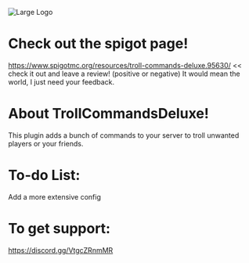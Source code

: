 ![Large Logo](https://i.imgur.com/FOY75xZ.png)

# Check out the spigot page!
https://www.spigotmc.org/resources/troll-commands-deluxe.95630/ << check it out and leave a review! (positive or negative) It would mean the world, I just need your feedback.

# About TrollCommandsDeluxe!
This plugin adds a bunch of commands to your server to troll unwanted players or your friends.

# To-do List:
Add a more extensive config

# To get support:
https://discord.gg/VtgcZRnmMR
